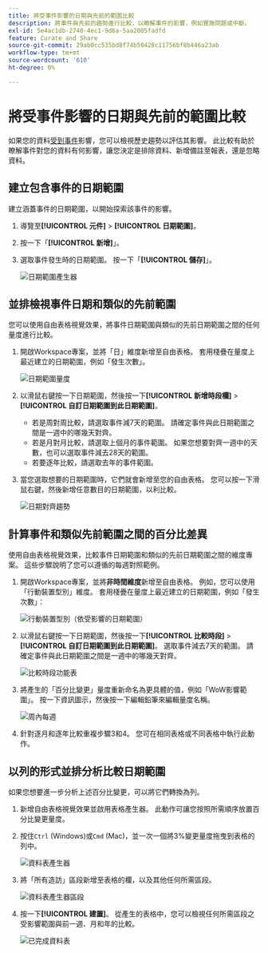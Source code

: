 ```yaml
---
title: 將受事件影響的日期與先前的範圍比較
description: 將事件與先前的趨勢進行比較，以瞭解事件的影響，例如實施問題或中斷。
exl-id: 5e4ac1db-2740-4ec1-9d6a-5aa2005fadfd
feature: Curate and Share
source-git-commit: 29ab0cc535bd8f74b50428c11756bf8b446a23ab
workflow-type: tm+mt
source-wordcount: '610'
ht-degree: 0%

---
```


# 將受事件影響的日期與先前的範圍比較

如果您的資料[受到事件](overview.md)影響，您可以檢視歷史趨勢以評估其影響。 此比較有助於瞭解事件對您的資料有何影響，讓您決定是排除資料、新增備註至報表，還是忽略資料。

## 建立包含事件的日期範圍

建立涵蓋事件的日期範圍，以開始探索該事件的影響。

1. 導覽至&#x200B;**[!UICONTROL 元件]** > **[!UICONTROL 日期範圍]**。
2. 按一下「**[!UICONTROL 新增]**」。
3. 選取事件發生時的日期範圍。 按一下「**[!UICONTROL 儲存]**」。

   ![日期範圍產生器](assets/date_range_builder.png)

## 並排檢視事件日期和類似的先前範圍

您可以使用自由表格視覺效果，將事件日期範圍與類似的先前日期範圍之間的任何量度進行比較。

1. 開啟Workspace專案，並將「日」維度新增至自由表格。 套用棧疊在量度上最近建立的日期範圍，例如「發生次數」。

   ![日期範圍量度](assets/date_range_metric.png)

2. 以滑鼠右鍵按一下日期範圍，然後按一下&#x200B;**[!UICONTROL 新增時段欄]** > **[!UICONTROL 自訂日期範圍到此日期範圍]**。
   * 若是周對周比較，請選取事件減7天的範圍。 請確定事件與此日期範圍之間是一週中的哪幾天對齊。
   * 若是月對月比較，請選取上個月的事件範圍。 如果您想要對齊一週中的天數，也可以選取事件減去28天的範圍。
   * 若要逐年比較，請選取去年的事件範圍。
3. 當您選取想要的日期範圍時，它們就會新增至您的自由表格。 您可以按一下滑鼠右鍵，然後新增任意數目的日期範圍，以利比較。

   ![日期對齊趨勢](assets/date_aligned_trends.png)

## 計算事件和類似先前範圍之間的百分比差異

使用自由表格視覺效果，比較事件日期範圍和類似的先前日期範圍之間的維度專案。 這些步驟說明了您可以遵循的每週對照範例。

1. 開啟Workspace專案，並將&#x200B;**非時間維度**&#x200B;新增至自由表格。 例如，您可以使用「行動裝置型別」維度。 套用棧疊在量度上最近建立的日期範圍，例如「發生次數」：

   ![行動裝置型別（依受影響的日期範圍）](assets/mobile_device_type.png)

2. 以滑鼠右鍵按一下日期範圍，然後按一下&#x200B;**[!UICONTROL 比較時段]** > **[!UICONTROL 自訂日期範圍到此日期範圍]**。 選取事件減去7天的範圍。 請確定事件與此日期範圍之間是一週中的哪幾天對齊。

   ![比較時段功能表](assets/compare_time_custom.png)

3. 將產生的「百分比變更」量度重新命名為更具體的值，例如「WoW影響範圍」。 按一下資訊圖示，然後按一下編輯鉛筆來編輯量度名稱。

   ![周內每週](assets/wow_affected_range.png)

4. 針對逐月和逐年比較重複步驟3和4。 您可在相同表格或不同表格中執行此動作。

## 以列的形式並排分析比較日期範圍

如果您想要進一步分析上述百分比變更，可以將它們轉換為列。

1. 新增自由表格視覺效果並啟用表格產生器。 此動作可讓您按照所需順序放置百分比變更量度。
2. 按住`Ctrl` (Windows)或`Cmd` (Mac)，並一次一個將3%變更量度拖曳到表格的列中。

   ![資料表產生器](assets/table_builder.png)

3. 將「所有造訪」區段新增至表格的欄，以及其他任何所需區段。

   ![資料表產生器區段](assets/table_builder_segments.png)

4. 按一下&#x200B;**[!UICONTROL 建置]**。 從產生的表格中，您可以檢視任何所需區段之受影響範圍與前一週、月和年的比較。

   ![已完成資料表](assets/table_builder_finished.png)
